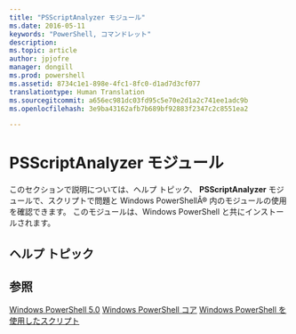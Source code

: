 ```yaml
---
title: "PSScriptAnalyzer モジュール"
ms.date: 2016-05-11
keywords: "PowerShell, コマンドレット"
description: 
ms.topic: article
author: jpjofre
manager: dongill
ms.prod: powershell
ms.assetid: 8734c1e1-898e-4fc1-8fc0-d1ad7d3cf077
translationtype: Human Translation
ms.sourcegitcommit: a656ec981dc03fd95c5e70e2d1a2c741ee1adc9b
ms.openlocfilehash: 3e9ba43162afb7b689bf92883f2347c2c8551ea2

---
```


# PSScriptAnalyzer モジュール
このセクションで説明については、ヘルプ トピック、 **PSScriptAnalyzer** モジュールで、スクリプトで問題と Windows PowerShellÂ® 内のモジュールの使用を確認できます。 このモジュールは、Windows PowerShell と共にインストールされます。

## ヘルプ トピック

## 参照
[Windows PowerShell 5.0](Windows-PowerShell-5.0.md)
[Windows PowerShell コア](https://technet.microsoft.com/en-us/library/4b75f1e4-f327-48f3-92ab-bf5435094d41)
[Windows PowerShell を使用したスクリプト](../../getting-started/fundamental/Scripting-with-Windows-PowerShell.md)




<!--HONumber=Oct16_HO1-->


